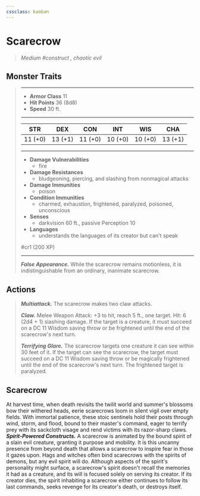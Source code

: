 ```yaml
---
cssclass: kanban
---
```


# Scarecrow
>*Medium #construct , chaotic evil*
## Monster Traits
>___
>- **Armor Class** 11
>- **Hit Points** 36 (8d8)
>- **Speed** 30 ft.
>___
>|STR|DEX|CON|INT|WIS|CHA|
>|:---:|:---:|:---:|:---:|:---:|:---:|
>|11 (+0)|13 (+1)|11 (+0)|10 (+0)|10 (+0)|13 (+1)|
>___
>- **Damage Vulnerabilities**
>	 - fire
>- **Damage Resistances**
>	 - bludgeoning, piercing, and slashing from nonmagical attacks
>- **Damage Immunities**
>	 - poison
>- **Condition Immunities**
>	 - charmed, exhaustion, frightened, paralyzed, poisoned, unconscious
>- **Senses**
>	 - darkvision 60 ft., passive Perception 10
>- **Languages**
>	 - understands the languages of its creator but can't speak
>
> #cr1 (200 XP)
>___
>***False Appearance.*** While the scarecrow remains motionless, it is indistinguishable from an ordinary, inanimate scarecrow.  
>
## Actions
>***Multiattack.*** The scarecrow makes two claw attacks.  
>
>***Claw.*** Melee Weapon Attack: +3 to hit, reach 5 ft., one target. Hit: 6 (2d4 + 1) slashing damage. If the target is a creature, it must succeed on a DC 11 Wisdom saving throw or be frightened until the end of the scarecrow's next turn.  
>
>***Terrifying Glare.*** The scarecrow targets one creature it can see within 30 feet of it. If the target can see the scarecrow, the target must succeed on a DC 11 Wisdom saving throw or be magically frightened until the end of the scarecrow's next turn. The frightened target is paralyzed.
## Scarecrow
At harvest time, when death revisits the twilit world and summer's blossoms bow their withered heads, eerie scarecrows loom in silent vigil over empty fields. With immortal patience, these stoic sentinels hold their posts through wind, storm, and flood, bound to their master's command, eager to terrify prey with its sackcloth visage and rend victims with its razor-sharp claws.
***Spirit-Powered Constructs.***  A scarecrow is animated by the bound spirit of a slain evil creature, granting it purpose and mobility. It is this uncanny presence from beyond death that allows a scarecrow to inspire fear in those it gazes upon. Hags and witches often bind scarecrows with the spirits of demons, but any evil spirit will do. Although aspects of the spirit's personality might surface, a scarecrow's spirit doesn't recall the memories it had as a creature, and its will is focused solely on serving its creator. If its creator dies, the spirit inhabiting a scarecrow either continues to follow its last commands, seeks revenge for its creator's death, or destroys itself.